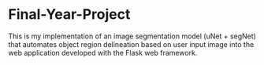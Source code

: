 # Final-Year-Project
This is my implementation of an image segmentation model (uNet + segNet) that automates object region delineation based on user input image into the web application developed with the Flask web framework.
